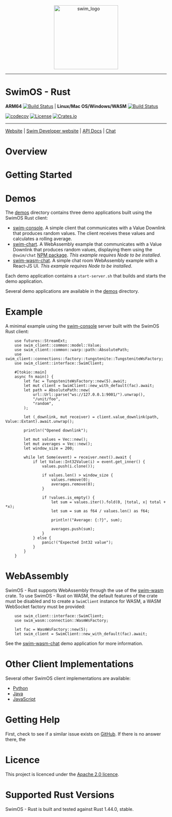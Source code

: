 <!-- [![Build Status](https://travis-ci.com/swimos/swim-rust.svg?token=XRdC2qdFmdcvoFQjcbvN&branch=master)](https://travis-ci.com/swimos/swim-rust)
[![codecov](https://codecov.io/gh/swimos/swim-rust/branch/master/graph/badge.svg?token=IVWBLXCGW8)](https://codecov.io/gh/swimos/swim-rust)
<a href="https://www.swimos.org"><img src="https://docs.swimos.org/readme/marlin-blue.svg" align="left"></a>
<br><br><br>
## Development

### Dependencies
[Formatting](https://github.com/rust-lang/rustfmt): `rustup component add rustfmt`<br>
[Clippy](https://github.com/rust-lang/rust-clippy): `rustup component add clippy`<br>
[Tarpaulin](https://github.com/xd009642/tarpaulin) `cargo install cargo-tarpaulin`<br>

### Unit tests
##### Basic: `cargo test`
##### With coverage: `cargo tarpaulin --ignore-tests -o Html -t 300`

### Lint
##### Manual
1) `cargo fmt -- --check`
2) `cargo clippy --all-features -- -D warnings`

##### Automatic (before commit): 
- Install hook: `sh ./install-commit-hook.sh`
- Remove hook: `sh ./remove-commit-hook.sh`



---- -->
<center>
    <img src="https://docs.swimos.org/readme/marlin-blue.svg" alt="swim_logo" width="200"></img>
</center>

-----

# SwimOS - Rust




**ARM64** [![Build Status](https://travis-ci.com/swimos/swim-rust.svg?token=XRdC2qdFmdcvoFQjcbvN&branch=master)](https://travis-ci.com/swimos/swim-rust) |
**Linux/Mac OS/Windows/WASM** [![Build Status](https://dev.azure.com/swimai-build/swim-rust/_apis/build/status/swimos.swim-rust?branchName=master)](https://dev.azure.com/swimai-build/swim-rust/_build/latest?definitionId=1&branchName=master) 

[![codecov](https://codecov.io/gh/swimos/swim-rust/branch/master/graph/badge.svg?token=IVWBLXCGW8)](https://codecov.io/gh/swimos/swim-rust)
[![License](https://img.shields.io/badge/License-Apache%202.0-blue.svg)](https://opensource.org/licenses/Apache-2.0) [![Crates.io][crates-badge]][crates-url]

[crates-badge]: https://img.shields.io/crates/v/swim.svg
[crates-url]: https://crates.io/crates/swim

----

[Website](https://swim.ai) |
[Swim Developer website](https://www.swimos.org/) |
[API Docs](https://docs.rs/swimos/latest/swim) |
[Chat](https://gitter.im/swimos)


# Overview

# Getting Started


# Demos
The [demos](demos) directory contains three demo applications built using the SwimOS Rust client:
- [swim-console](demos/swim-console/). A simple client that communicates with a Value Downlink that produces random values. The client receives these values and calculates a rolling average.
- [swim-chart](demos/swim-chart/). A WebAssembly example that communicates with a Value Downlink that produces random values, displaying them using the `@swim/chat` [NPM package](https://www.npmjs.com/package/@swim/chart). *This example requires Node to be installed*.
- [swim-wasm-chat](demos/swim-chat). A simple chat room WebAssembly example with a React-JS UI. *This example requires Node to be installed*.

Each demo application contains a `start-server.sh` that builds and starts the demo application.

Several demo applications are available in the [demos](demos) directory. 

# Example
A minimal example using the [swim-console](demos/swim-console/server) server built with the SwimOS Rust client:


```rust,no_run
    use futures::StreamExt;
    use swim_client::common::model::Value;
    use swim_client::common::warp::path::AbsolutePath;
    use swim_client::connections::factory::tungstenite::TungsteniteWsFactory;
    use swim_client::interface::SwimClient;

    #[tokio::main]
    async fn main() {
        let fac = TungsteniteWsFactory::new(5).await;
        let mut client = SwimClient::new_with_default(fac).await;
        let path = AbsolutePath::new(
            url::Url::parse("ws://127.0.0.1:9001/").unwrap(),
            "/unit/foo",
            "random",
        );

        let (_downlink, mut receiver) = client.value_downlink(path, Value::Extant).await.unwrap();

        println!("Opened downlink");

        let mut values = Vec::new();
        let mut averages = Vec::new();
        let window_size = 200;

        while let Some(event) = receiver.next().await {
            if let Value::Int32Value(i) = event.get_inner() {
                values.push(i.clone());

                if values.len() > window_size {
                    values.remove(0);
                    averages.remove(0);
                }

                if !values.is_empty() {
                    let sum = values.iter().fold(0, |total, x| total + *x);
                    let sum = sum as f64 / values.len() as f64;

                    println!("Average: {:?}", sum);

                    averages.push(sum);
                }
            } else {
                panic!("Expected Int32 value");
            }
        }
    }
```

# WebAssembly
SwimOS - Rust supports WebAssembly through the use of the [swim-wasm](https://crates.io/crates/swim-wasm) crate. To use SwimOS - Rust on WASM, the default features of the crate must be disabled and to create a `SwimClient` instance for WASM, a WASM WebSocket factory must be provided:

```rust,no_run
    use swim_client::interface::SwimClient;
    use swim_wasm::connection::WasmWsFactory;

    let fac = WasmWsFactory::new(5);
    let swim_client = SwimClient::new_with_default(fac).await;
```

See the [swim-wasm-chat](demos/swim-wasm-chat) demo application for more information.

# Other Client Implementations
Several other SwimOS client implementations are available:
- [Python](https://github.com/swimos/swim-system-python)
- [Java](https://github.com/swimos/swim-system-java/tree/master/swim-mesh-java/swim.client)
- [JavaScript](https://github.com/swimos/swim-system-js/tree/master/swim-mesh-js/%40swim/client)

# Getting Help
First, check to see if a similar issue exists on [GitHub](https://github.com/swimos/swim-rust/issues). If there is no answer there, the 

# Licence
This project is licenced under the [Apache 2.0 licence](LICENCE). 

# Supported Rust Versions
SwimOS - Rust is built and tested against Rust 1.44.0, stable. 
